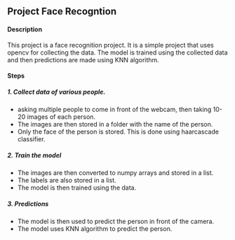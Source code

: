 ## Project Face Recogntion

#### Description
This project is a face recognition project. It is a simple project that uses opencv for collecting the data.
The model is trained using the collected data and then predictions are made using KNN algorithm.

#### Steps

##### 1. Collect data of various people.
 - asking multiple people to come in front of the webcam, then taking 10-20 images of each person.
 - The images are then stored in a folder with the name of the person.
- Only the face of the person is stored. This is done using haarcascade classifier.

##### 2. Train the model
 - The images are then converted to numpy arrays and stored in a list.
 - The labels are also stored in a list.
 - The model is then trained using the data.

##### 3. Predictions
- The model is then used to predict the person in front of the camera.
- The model uses KNN algorithm to predict the person.
